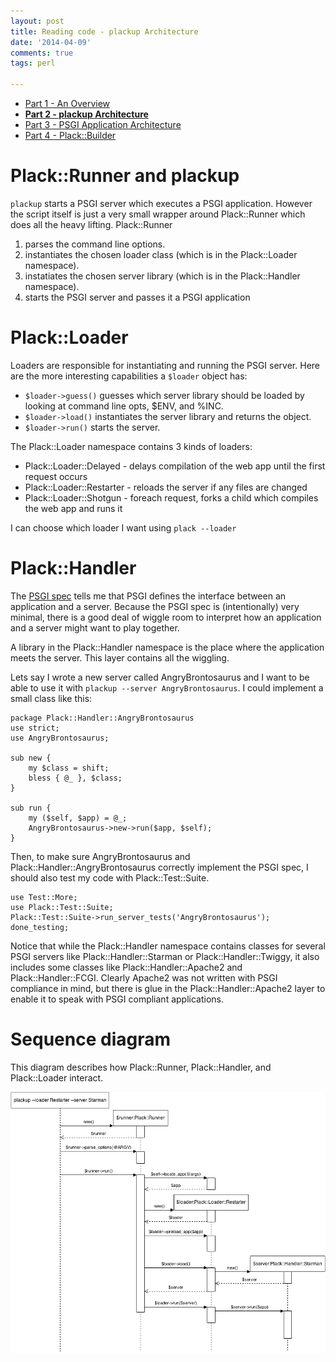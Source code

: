 ```yaml
---
layout: post
title: Reading code - plackup Architecture
date: '2014-04-09'
comments: true
tags: perl

---
```


  * [Part 1 - An Overview](/2014/04/08/read-plack-1)
  * [**Part 2 - plackup Architecture**](/2014/04/09/read-plack-2)
  * [Part 3 - PSGI Application Architecture](/2014/04/11/read-plack-3)
  * [Part 4 - Plack::Builder](/2014/04/12/read-plack-4)

# Plack::Runner and plackup

`plackup` starts a PSGI server which executes a PSGI application.  However
the script itself is just a very small wrapper around Plack::Runner which does
all the heavy lifting.  Plack::Runner

  1. parses the command line options.
  2. instantiates the chosen loader class (which is in the Plack::Loader namespace).
  3. instatiates the chosen server library (which is in the Plack::Handler namespace).
  4. starts the PSGI server and passes it a PSGI application

# Plack::Loader

Loaders are responsible for instantiating and running the PSGI server.  Here are
the more interesting capabilities a `$loader` object has:

  * `$loader->guess()` guesses which server library should be loaded by looking at command line opts, $ENV, and %INC.
  * `$loader->load()` instantiates the server library and returns the object.
  * `$loader->run()` starts the server.

The Plack::Loader namespace contains 3 kinds of loaders:

  * Plack::Loader::Delayed - delays compilation of the web app until the first request occurs
  * Plack::Loader::Restarter - reloads the server if any files are changed
  * Plack::Loader::Shotgun - foreach request, forks a child which compiles the web app and runs it

I can choose which loader I want using `plack --loader`

# Plack::Handler

The [PSGI spec](https://metacpan.org/pod/distribution/PSGI/PSGI.pod)
tells me that PSGI defines the interface between an application and a server.
Because the PSGI spec is (intentionally) very minimal, there is a good deal of
wiggle room to interpret how an application and a server might want to play
together.

A library in the Plack::Handler namespace is the place where the application
meets the server.  This layer contains all the wiggling.

Lets say I wrote a new server called AngryBrontosaurus and I want to be able to
use it with `plackup --server AngryBrontosaurus`.  I could implement a small
class like this:

    package Plack::Handler::AngryBrontosaurus
    use strict;
    use AngryBrontosaurus;

    sub new {
        my $class = shift;
        bless { @_ }, $class;
    }

    sub run {
        my ($self, $app) = @_; 
        AngryBrontosaurus->new->run($app, $self);
    }

Then, to make sure AngryBrontosaurus and Plack::Handler::AngryBrontosaurus
correctly implement the PSGI spec, I should also test my code with
Plack::Test::Suite.

    use Test::More;
    use Plack::Test::Suite;
    Plack::Test::Suite->run_server_tests('AngryBrontosaurus');
    done_testing;

Notice that while the Plack::Handler namespace contains classes for several
PSGI servers like Plack::Handler::Starman or Plack::Handler::Twiggy, it also
includes some classes like Plack::Handler::Apache2 and Plack::Handler::FCGI.
Clearly Apache2 was not written with PSGI compliance in mind, but there is glue
in the Plack::Handler::Apache2 layer to enable it to speak with PSGI compliant
applications.


# Sequence diagram

This diagram describes how Plack::Runner, Plack::Handler, and Plack::Loader
interact.

![x](/images/for-posts/2014-04-01-plack.png)

